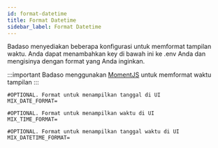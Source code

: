 ```yaml
---
id: format-datetime
title: Format Datetime
sidebar_label: Format Datetime
---
```


Badaso menyediakan beberapa konfigurasi untuk memformat tampilan waktu. Anda dapat menambahkan key di bawah ini ke .env Anda dan mengisinya dengan format yang Anda inginkan.

:::important
Badaso menggunakan <a href="https://momentjs.com/docs/#/displaying/format/" target="_blank">MomentJS</a> untuk memformat waktu tampilan
:::

```
#OPTIONAL. Format untuk menampilkan tanggal di UI
MIX_DATE_FORMAT=

#OPTIONAL. Format untuk menampilkan waktu di UI
MIX_TIME_FORMAT=

#OPTIONAL. Format untuk menampilkan tanggal waktu di UI
MIX_DATETIME_FORMAT=
```
